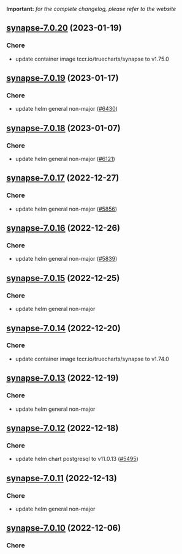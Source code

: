 **Important:**
*for the complete changelog, please refer to the website*




## [synapse-7.0.20](https://github.com/truecharts/charts/compare/synapse-7.0.19...synapse-7.0.20) (2023-01-19)

### Chore

- update container image tccr.io/truecharts/synapse to v1.75.0
  
  


## [synapse-7.0.19](https://github.com/truecharts/charts/compare/synapse-7.0.18...synapse-7.0.19) (2023-01-17)

### Chore

- update helm general non-major ([#6430](https://github.com/truecharts/charts/issues/6430))
  
  


## [synapse-7.0.18](https://github.com/truecharts/charts/compare/synapse-7.0.17...synapse-7.0.18) (2023-01-07)

### Chore

- update helm general non-major ([#6121](https://github.com/truecharts/charts/issues/6121))
  
  


## [synapse-7.0.17](https://github.com/truecharts/charts/compare/synapse-7.0.16...synapse-7.0.17) (2022-12-27)

### Chore

- update helm general non-major ([#5856](https://github.com/truecharts/charts/issues/5856))
  
  


## [synapse-7.0.16](https://github.com/truecharts/charts/compare/synapse-7.0.15...synapse-7.0.16) (2022-12-26)

### Chore

- update helm general non-major ([#5839](https://github.com/truecharts/charts/issues/5839))
  
  


## [synapse-7.0.15](https://github.com/truecharts/charts/compare/synapse-7.0.14...synapse-7.0.15) (2022-12-25)

### Chore

- update helm general non-major
  
  


## [synapse-7.0.14](https://github.com/truecharts/charts/compare/synapse-7.0.13...synapse-7.0.14) (2022-12-20)

### Chore

- update container image tccr.io/truecharts/synapse to v1.74.0
  
  


## [synapse-7.0.13](https://github.com/truecharts/charts/compare/synapse-7.0.12...synapse-7.0.13) (2022-12-19)

### Chore

- update helm general non-major
  
  


## [synapse-7.0.12](https://github.com/truecharts/charts/compare/synapse-7.0.11...synapse-7.0.12) (2022-12-18)

### Chore

- update helm chart postgresql to v11.0.13 ([#5495](https://github.com/truecharts/charts/issues/5495))
  
  


## [synapse-7.0.11](https://github.com/truecharts/charts/compare/synapse-7.0.10...synapse-7.0.11) (2022-12-13)

### Chore

- update helm general non-major
  
  


## [synapse-7.0.10](https://github.com/truecharts/charts/compare/synapse-7.0.9...synapse-7.0.10) (2022-12-06)

### Chore
